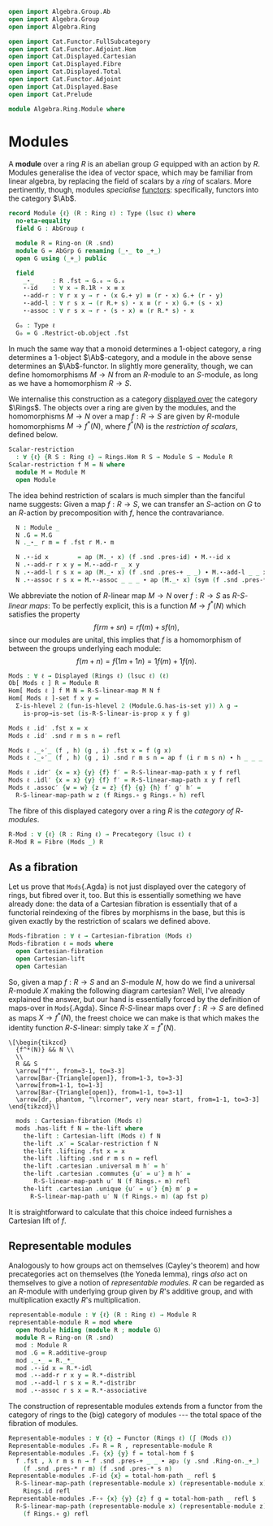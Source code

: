 ```agda
open import Algebra.Group.Ab
open import Algebra.Group
open import Algebra.Ring

open import Cat.Functor.FullSubcategory
open import Cat.Functor.Adjoint.Hom
open import Cat.Displayed.Cartesian
open import Cat.Displayed.Fibre
open import Cat.Displayed.Total
open import Cat.Functor.Adjoint
open import Cat.Displayed.Base
open import Cat.Prelude

module Algebra.Ring.Module where
```

<!--
```agda
open is-ring-hom
open Displayed
open Total-hom
open Functor
```
-->

# Modules

A **module** over a ring $R$ is an abelian group $G$ equipped with an
action by $R$. Modules generalise the idea of vector space, which may be
familiar from linear algebra, by replacing the field of scalars by a
_ring_ of scalars. More pertinently, though, modules _specialise_
[functors]: specifically, functors into the category $\Ab$.

[functors]: Cat.Abelian.Instances.Functor.html

```agda
record Module {ℓ} (R : Ring ℓ) : Type (lsuc ℓ) where
  no-eta-equality
  field G : AbGroup ℓ

  module R = Ring-on (R .snd)
  module G = AbGrp G renaming (_⋆_ to _+_)
  open G using (_+_) public

  field
    _⋆_     : R .fst → G.₀ → G.₀
    ⋆-id    : ∀ x → R.1R ⋆ x ≡ x
    ⋆-add-r : ∀ r x y → r ⋆ (x G.+ y) ≡ (r ⋆ x) G.+ (r ⋆ y)
    ⋆-add-l : ∀ r s x → (r R.+ s) ⋆ x ≡ (r ⋆ x) G.+ (s ⋆ x)
    ⋆-assoc : ∀ r s x → r ⋆ (s ⋆ x) ≡ (r R.* s) ⋆ x

  G₀ : Type ℓ
  G₀ = G .Restrict-ob.object .fst
```

In much the same way that a monoid determines a 1-object category, a
ring determines a 1-object $\Ab$-category, and a module in the above
sense determines an $\Ab$-functor. In slightly more generality, though,
we can define homomorphisms $M \to N$ from an $R$-module to an
$S$-module, as long as we have a homomorphism $R \to S$.

We internalise this construction as a category [displayed over] the
category $\Rings$. The objects over a ring are given by the modules, and
the homomorphisms $M \to N$ over a map $f : R \to S$ are given by
$R$-module homomorphisms $M \to f^*(N)$, where $f^*(N)$ is the
_restriction of scalars_, defined below.

[displayed over]: Cat.Displayed.Base.html

```agda
Scalar-restriction
  : ∀ {ℓ} {R S : Ring ℓ} → Rings.Hom R S → Module S → Module R
Scalar-restriction f M = N where
  module M = Module M
  open Module
```

The idea behind restriction of scalars is much simpler than the fanciful
name suggests: Given a map $f : R \to S$, we can transfer an $S$-action
on $G$ to an $R$-action by precomposition with $f$, hence the
contravariance.

```agda
  N : Module _
  N .G = M.G
  N ._⋆_ r m = f .fst r M.⋆ m

  N .⋆-id x        = ap (M._⋆ x) (f .snd .pres-id) ∙ M.⋆-id x
  N .⋆-add-r r x y = M.⋆-add-r _ x y
  N .⋆-add-l r s x = ap (M._⋆ x) (f .snd .pres-+ _ _) ∙ M.⋆-add-l _ _ x
  N .⋆-assoc r s x = M.⋆-assoc _ _ _ ∙ ap (M._⋆ x) (sym (f .snd .pres-* r s))
```

<!--
```agda
module
   _ {ℓ} {R S : Ring ℓ} (M : Module R) (N : Module S) (f : Rings.Hom R S)
  where
  private
    module M = Module M
    module N = Module (Scalar-restriction f N)

  is-R-S-linear : (f : M.G₀ → N.G₀) → Type _
  is-R-S-linear f =
    ∀ r m s n → f ((r M.⋆ m) M.+ (s M.⋆ n)) ≡ (r N.⋆ f m) N.+ (s N.⋆ f n)

  R-S-linear-map : Type _
  R-S-linear-map = Σ _ is-R-S-linear

  abstract
    is-R-S-linear-is-prop : ∀ f → is-prop (is-R-S-linear f)
    is-R-S-linear-is-prop f a b i r m s n =
      N.G.has-is-set _ _ (a r m s n) (b r m s n) i

    R-S-linear-map-path : {x y : R-S-linear-map} → x .fst ≡ y .fst → x ≡ y
    R-S-linear-map-path = Σ-prop-path is-R-S-linear-is-prop
```
-->

We abbreviate the notion of $R$-linear map $M \to N$ over $f : R \to S$
as _$R$-$S$-linear maps_: To be perfectly explicit, this is a function
$M \to f^*(N)$ which satisfies the property
$$
f(rm + sn) = rf(m) + sf(n)\text{,}
$$
since our modules are unital, this implies that $f$ is a homomorphism of
between the groups underlying each module:
$$
f(m + n) = f(1m + 1n) = 1f(m) + 1f(n)\text{.}
$$

```agda
Mods : ∀ ℓ → Displayed (Rings ℓ) (lsuc ℓ) (ℓ)
Ob[ Mods ℓ ] R = Module R
Hom[ Mods ℓ ] f M N = R-S-linear-map M N f
Hom[ Mods ℓ ]-set f x y =
  Σ-is-hlevel 2 (fun-is-hlevel 2 (Module.G.has-is-set y)) λ g →
    is-prop→is-set (is-R-S-linear-is-prop x y f g)

Mods ℓ .id′ .fst x = x
Mods ℓ .id′ .snd r m s n = refl

Mods ℓ ._∘′_ (f , h) (g , i) .fst x = f (g x)
Mods ℓ ._∘′_ (f , h) (g , i) .snd r m s n = ap f (i r m s n) ∙ h _ _ _ _

Mods ℓ .idr′ {x = x} {y} {f} f′ = R-S-linear-map-path x y f refl
Mods ℓ .idl′ {x = x} {y} {f} f′ = R-S-linear-map-path x y f refl
Mods ℓ .assoc′ {w = w} {z = z} {f} {g} {h} f′ g′ h′ =
  R-S-linear-map-path w z (f Rings.∘ g Rings.∘ h) refl
```

The fibre of this displayed category over a ring $R$ is the _category of
$R$-modules_.

```agda
R-Mod : ∀ {ℓ} (R : Ring ℓ) → Precategory (lsuc ℓ) ℓ
R-Mod R = Fibre (Mods _) R
```

## As a fibration

Let us prove that `Mods`{.Agda} is not just displayed over the category
of rings, but fibred over it, too. But this is essentially something we
have already done: the data of a Cartesian fibration is essentially that
of a functorial reindexing of the fibres by morphisms in the base, but
this is given exactly by the restriction of scalars we defined above.

```agda
Mods-fibration : ∀ ℓ → Cartesian-fibration (Mods ℓ)
Mods-fibration ℓ = mods where
  open Cartesian-fibration
  open Cartesian-lift
  open Cartesian
```

So, given a map $f : R \to S$ and an $S$-module $N$, how do we find a
universal $R$-module $X$ making the following diagram cartesian? Well,
I've already explained the answer, but our hand is essentially forced by
the definition of maps-over in `Mods`{.Agda}. Since $R$-$S$-linear maps
over $f : R \to S$ are defined as maps $X \to f^*(N)$, the freest choice
we can make is that which makes the identity function $R$-$S$-linear:
simply take $X = f^*(N)$.

~~~{.quiver}
\[\begin{tikzcd}
  {f^*(N)} && N \\
  \\
  R && S
  \arrow["f"', from=3-1, to=3-3]
  \arrow[Bar-{Triangle[open]}, from=1-3, to=3-3]
  \arrow[from=1-1, to=1-3]
  \arrow[Bar-{Triangle[open]}, from=1-1, to=3-1]
  \arrow[dr, phantom, "\lrcorner", very near start, from=1-1, to=3-3]
\end{tikzcd}\]
~~~

```agda
  mods : Cartesian-fibration (Mods ℓ)
  mods .has-lift f N = the-lift where
    the-lift : Cartesian-lift (Mods ℓ) f N
    the-lift .x′ = Scalar-restriction f N
    the-lift .lifting .fst x = x
    the-lift .lifting .snd r m s n = refl
    the-lift .cartesian .universal m h′ = h′
    the-lift .cartesian .commutes {u′ = u′} m h′ =
       R-S-linear-map-path u′ N (f Rings.∘ m) refl
    the-lift .cartesian .unique {u′ = u′} {m} m′ p =
      R-S-linear-map-path u′ N (f Rings.∘ m) (ap fst p)
```

It is straightforward to calculate that this choice indeed furnishes a
Cartesian lift of $f$.

## Representable modules

Analogously to how groups act on themselves (Cayley's theorem) and how
precategories act on themselves (the Yoneda lemma), rings _also_ act on
themselves to give a notion of _representable modules_. $R$ can be
regarded as an $R$-module with underlying group given by $R$'s additive
group, and with multiplication exactly $R$'s multiplication.

```agda
representable-module : ∀ {ℓ} (R : Ring ℓ) → Module R
representable-module R = mod where
  open Module hiding (module R ; module G)
  module R = Ring-on (R .snd)
  mod : Module R
  mod .G = R.additive-group
  mod ._⋆_ = R._*_
  mod .⋆-id x = R.*-idl
  mod .⋆-add-r r x y = R.*-distribl
  mod .⋆-add-l r s x = R.*-distribr
  mod .⋆-assoc r s x = R.*-associative
```

The construction of representable modules extends from a functor from
the category of rings to the (big) category of modules --- the total
space of the fibration of modules.

```agda
Representable-modules : ∀ {ℓ} → Functor (Rings ℓ) (∫ (Mods ℓ))
Representable-modules .F₀ R = R , representable-module R
Representable-modules .F₁ {x} {y} f = total-hom f $
  f .fst , λ r m s n → f .snd .pres-+ _ _ ∙ ap₂ (y .snd .Ring-on._+_)
    (f .snd .pres-* r m) (f .snd .pres-* s n)
Representable-modules .F-id {x} = total-hom-path _ refl $
  R-S-linear-map-path (representable-module x) (representable-module x)
    Rings.id refl
Representable-modules .F-∘ {x} {y} {z} f g = total-hom-path _ refl $
  R-S-linear-map-path (representable-module x) (representable-module z)
    (f Rings.∘ g) refl
```
